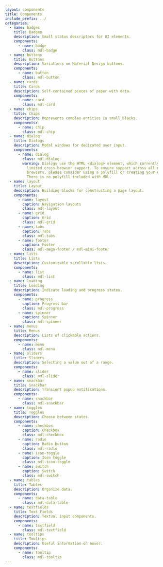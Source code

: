 ```yaml
---
layout: components
title: Components
include_prefix: ../
categories:
  - name: badges
    title: Badges
    description: Small status descriptors for UI elements.
    components:
      - name: badge
        class: mdl-badge
  - name: buttons
    title: Buttons
    description: Variations on Material Design buttons.
    components:
      - name: button
        class: mdl-button
  - name: cards
    title: Cards
    description: Self-contained pieces of paper with data.
    components:
      - name: card
        class: mdl-card
  - name: chips
    title: Chips
    description: Represents complex entities in small blocks.
    components:
      - name: chip
        class: mdl-chip
  - name: dialog
    title: Dialogs
    description: Modal windows for dedicated user input.
    components:
      - name: dialog
        class: mdl-dialog
        warning: Dialogs use the HTML <dialog> element, which currently has very
          limited cross-browser support. To ensure support across all modern
          browsers, please consider using a polyfill or creating your own.
          There is no polyfill included with MDL.
  - name: layout
    title: Layout
    description: Building blocks for constructing a page layout.
    components:
      - name: layout
        caption: Navigation layouts
        class: mdl-layout
      - name: grid
        caption: Grid
        class: mdl-grid
      - name: tabs
        caption: Tabs
        class: mdl-tabs
      - name: footer
        caption: Footer
        class: mdl-mega-footer / mdl-mini-footer
  - name: lists
    title: Lists
    description: Customizable scrollable lists.
    components:
      - name: list
        class: mdl-list
  - name: loading
    title: Loading
    description: Indicate loading and progress states.
    components:
      - name: progress
        caption: Progress bar
        class: mdl-progress
      - name: spinner
        caption: Spinner
        class: mdl-spinner
  - name: menus
    title: Menus
    description: Lists of clickable actions.
    components:
      - name: menu
        class: mdl-menu
  - name: sliders
    title: Sliders
    description: Selecting a value out of a range.
    components:
      - name: slider
        class: mdl-slider
  - name: snackbar
    title: Snackbar
    description: Transient popup notifications.
    components:
      - name: snackbar
        class: mdl-snackbar
  - name: toggles
    title: Toggles
    description: Choose between states.
    components:
      - name: checkbox
        caption: Checkbox
        class: mdl-checkbox
      - name: radio
        caption: Radio button
        class: mdl-radio
      - name: icon-toggle
        caption: Icon toggle
        class: mdl-icon-toggle
      - name: switch
        caption: Switch
        class: mdl-switch
  - name: tables
    title: Tables
    description: Organize data.
    components:
      - name: data-table
        class: mdl-data-table
  - name: textfields
    title: Text Fields
    description: Textual input components.
    components:
      - name: textfield
        class: mdl-textfield
  - name: tooltips
    title: Tooltips
    description: Useful information on hover.
    components:
      - name: tooltip
        class: mdl-tooltip
---
```

